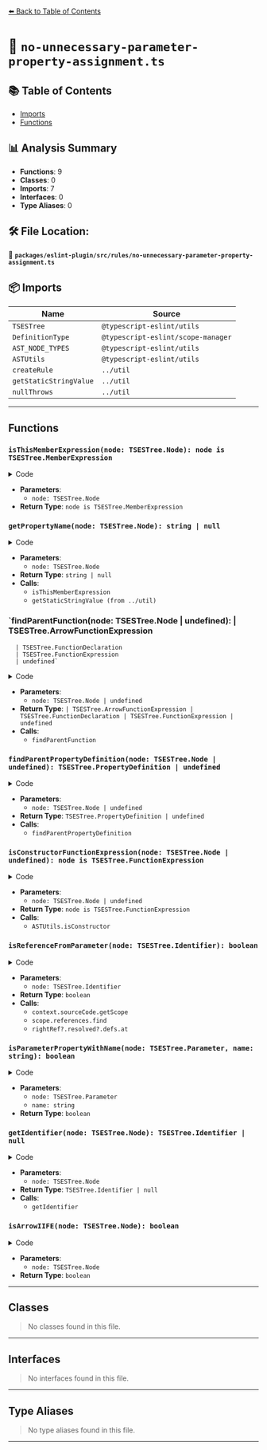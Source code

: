 [⬅️ Back to Table of Contents](../../../../index.md)

# 📄 `no-unnecessary-parameter-property-assignment.ts`

## 📚 Table of Contents

- [Imports](#imports)
- [Functions](#functions)

## 📊 Analysis Summary

- **Functions**: 9
- **Classes**: 0
- **Imports**: 7
- **Interfaces**: 0
- **Type Aliases**: 0

## 🛠️ File Location:
📂 **`packages/eslint-plugin/src/rules/no-unnecessary-parameter-property-assignment.ts`**

## 📦 Imports

| Name | Source |
|------|--------|
| `TSESTree` | `@typescript-eslint/utils` |
| `DefinitionType` | `@typescript-eslint/scope-manager` |
| `AST_NODE_TYPES` | `@typescript-eslint/utils` |
| `ASTUtils` | `@typescript-eslint/utils` |
| `createRule` | `../util` |
| `getStaticStringValue` | `../util` |
| `nullThrows` | `../util` |


---

## Functions

### `isThisMemberExpression(node: TSESTree.Node): node is TSESTree.MemberExpression`

<details><summary>Code</summary>

```ts
function isThisMemberExpression(
      node: TSESTree.Node,
    ): node is TSESTree.MemberExpression {
      return (
        node.type === AST_NODE_TYPES.MemberExpression &&
        node.object.type === AST_NODE_TYPES.ThisExpression
      );
    }
```
</details>

- **Parameters**:
  - `node: TSESTree.Node`
- **Return Type**: `node is TSESTree.MemberExpression`
### `getPropertyName(node: TSESTree.Node): string | null`

<details><summary>Code</summary>

```ts
function getPropertyName(node: TSESTree.Node): string | null {
      if (!isThisMemberExpression(node)) {
        return null;
      }

      if (node.property.type === AST_NODE_TYPES.Identifier) {
        return node.property.name;
      }
      if (node.computed) {
        return getStaticStringValue(node.property);
      }
      return null;
    }
```
</details>

- **Parameters**:
  - `node: TSESTree.Node`
- **Return Type**: `string | null`
- **Calls**:
  - `isThisMemberExpression`
  - `getStaticStringValue (from ../util)`
### `findParentFunction(node: TSESTree.Node | undefined): | TSESTree.ArrowFunctionExpression
      | TSESTree.FunctionDeclaration
      | TSESTree.FunctionExpression
      | undefined`

<details><summary>Code</summary>

```ts
function findParentFunction(
      node: TSESTree.Node | undefined,
    ):
      | TSESTree.ArrowFunctionExpression
      | TSESTree.FunctionDeclaration
      | TSESTree.FunctionExpression
      | undefined {
      if (
        !node ||
        node.type === AST_NODE_TYPES.FunctionDeclaration ||
        node.type === AST_NODE_TYPES.FunctionExpression ||
        node.type === AST_NODE_TYPES.ArrowFunctionExpression
      ) {
        return node;
      }
      return findParentFunction(node.parent);
    }
```
</details>

- **Parameters**:
  - `node: TSESTree.Node | undefined`
- **Return Type**: `| TSESTree.ArrowFunctionExpression
      | TSESTree.FunctionDeclaration
      | TSESTree.FunctionExpression
      | undefined`
- **Calls**:
  - `findParentFunction`
### `findParentPropertyDefinition(node: TSESTree.Node | undefined): TSESTree.PropertyDefinition | undefined`

<details><summary>Code</summary>

```ts
function findParentPropertyDefinition(
      node: TSESTree.Node | undefined,
    ): TSESTree.PropertyDefinition | undefined {
      if (!node || node.type === AST_NODE_TYPES.PropertyDefinition) {
        return node;
      }
      return findParentPropertyDefinition(node.parent);
    }
```
</details>

- **Parameters**:
  - `node: TSESTree.Node | undefined`
- **Return Type**: `TSESTree.PropertyDefinition | undefined`
- **Calls**:
  - `findParentPropertyDefinition`
### `isConstructorFunctionExpression(node: TSESTree.Node | undefined): node is TSESTree.FunctionExpression`

<details><summary>Code</summary>

```ts
function isConstructorFunctionExpression(
      node: TSESTree.Node | undefined,
    ): node is TSESTree.FunctionExpression {
      return (
        node?.type === AST_NODE_TYPES.FunctionExpression &&
        ASTUtils.isConstructor(node.parent)
      );
    }
```
</details>

- **Parameters**:
  - `node: TSESTree.Node | undefined`
- **Return Type**: `node is TSESTree.FunctionExpression`
- **Calls**:
  - `ASTUtils.isConstructor`
### `isReferenceFromParameter(node: TSESTree.Identifier): boolean`

<details><summary>Code</summary>

```ts
function isReferenceFromParameter(node: TSESTree.Identifier): boolean {
      const scope = context.sourceCode.getScope(node);

      const rightRef = scope.references.find(
        ref => ref.identifier.name === node.name,
      );
      return rightRef?.resolved?.defs.at(0)?.type === DefinitionType.Parameter;
    }
```
</details>

- **Parameters**:
  - `node: TSESTree.Identifier`
- **Return Type**: `boolean`
- **Calls**:
  - `context.sourceCode.getScope`
  - `scope.references.find`
  - `rightRef?.resolved?.defs.at`
### `isParameterPropertyWithName(node: TSESTree.Parameter, name: string): boolean`

<details><summary>Code</summary>

```ts
function isParameterPropertyWithName(
      node: TSESTree.Parameter,
      name: string,
    ): boolean {
      return (
        node.type === AST_NODE_TYPES.TSParameterProperty &&
        ((node.parameter.type === AST_NODE_TYPES.Identifier && // constructor (public foo) {}
          node.parameter.name === name) ||
          (node.parameter.type === AST_NODE_TYPES.AssignmentPattern && // constructor (public foo = 1) {}
            node.parameter.left.type === AST_NODE_TYPES.Identifier &&
            node.parameter.left.name === name))
      );
    }
```
</details>

- **Parameters**:
  - `node: TSESTree.Parameter`
  - `name: string`
- **Return Type**: `boolean`
### `getIdentifier(node: TSESTree.Node): TSESTree.Identifier | null`

<details><summary>Code</summary>

```ts
function getIdentifier(node: TSESTree.Node): TSESTree.Identifier | null {
      if (node.type === AST_NODE_TYPES.Identifier) {
        return node;
      }
      if (
        node.type === AST_NODE_TYPES.TSAsExpression ||
        node.type === AST_NODE_TYPES.TSNonNullExpression
      ) {
        return getIdentifier(node.expression);
      }
      return null;
    }
```
</details>

- **Parameters**:
  - `node: TSESTree.Node`
- **Return Type**: `TSESTree.Identifier | null`
- **Calls**:
  - `getIdentifier`
### `isArrowIIFE(node: TSESTree.Node): boolean`

<details><summary>Code</summary>

```ts
function isArrowIIFE(node: TSESTree.Node): boolean {
      return (
        node.type === AST_NODE_TYPES.ArrowFunctionExpression &&
        node.parent.type === AST_NODE_TYPES.CallExpression
      );
    }
```
</details>

- **Parameters**:
  - `node: TSESTree.Node`
- **Return Type**: `boolean`

---

## Classes

> No classes found in this file.


---

## Interfaces

> No interfaces found in this file.


---

## Type Aliases

> No type aliases found in this file.


---